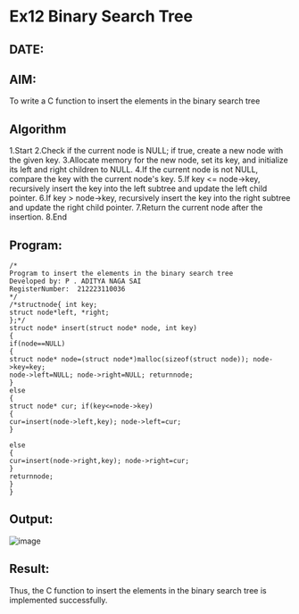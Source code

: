 # Ex12 Binary Search Tree
## DATE:
## AIM:
To write a C function to insert the elements in the binary search tree

## Algorithm
1.Start
2.Check if the current node is NULL; if true, create a new node with the given key.
3.Allocate memory for the new node, set its key, and initialize its left and right children to NULL.
4.If the current node is not NULL, compare the key with the current node's key.
5.If key <= node->key, recursively insert the key into the left subtree and update the left child pointer.
6.If key > node->key, recursively insert the key into the right subtree and update the right child pointer.
7.Return the current node after the insertion.
8.End 

## Program:
```
/*
Program to insert the elements in the binary search tree
Developed by: P . ADITYA NAGA SAI
RegisterNumber:  212223110036
*/
/*structnode{ int key;
struct node*left, *right;
};*/
struct node* insert(struct node* node, int key)
{
if(node==NULL)
{
struct node* node=(struct node*)malloc(sizeof(struct node)); node->key=key;
node->left=NULL; node->right=NULL; returnnode;
}
else
{
struct node* cur; if(key<=node->key)
{
cur=insert(node->left,key); node->left=cur;
}
 
else
{
cur=insert(node->right,key); node->right=cur;
}
returnnode;
}
}

```

## Output:

![image](https://github.com/user-attachments/assets/0a0b75e0-8441-4831-a6ba-7665efd5a2a8)


## Result:
Thus, the C function to insert the elements in the binary search tree is implemented successfully.
